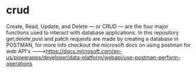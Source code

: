 # crud
Create, Read, Update, and Delete — or CRUD — are the four major functions used to interact with database applications.
In this repository get,delete,post and patch requests are made by creating a database in POSTMAN, for more info checkout the microsoft docs on using postman for web API's
--->https://docs.microsoft.com/en-us/powerapps/developer/data-platform/webapi/use-postman-perform-operations
